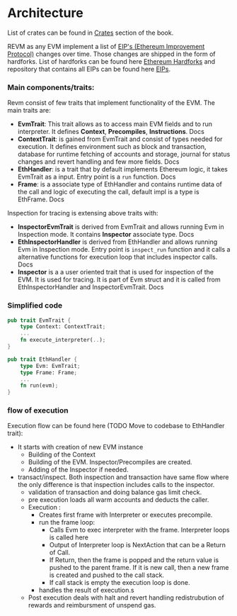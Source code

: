 # Architecture

List of crates can be found in [Crates](./architecture/crates.md) section of the book.

REVM as any EVM implement a list of [EIP's (Ethereum Improvement Protocol)](https://github.com/ethereum/EIPs) changes over time. Those changes are shipped in the form of hardforks. List of hardforks can be found here [Ethereum Hardforks]() and repository that contains all EIPs can be found here [EIPs](https://eips.ethereum.org/).

### Main components/traits:

Revm consist of few traits that implement functionality of the EVM. The main traits are:
* **EvmTrait**: This trait allows as to access main EVM fields and to run interpreter. It defines **Context**, **Precompiles**, **Instructions**. Docs
* **ContextTrait**: is gained from EvmTrait and consist of types needed for execution. It defines environment such as block and transaction, database for runtime fetching of accounts and storage, journal for status changes and revert handling and few more fields. Docs
* **EthHandler**: is a trait that by default implements Ethereum logic, it takes EvmTrait as a input. Entry point is a `run` function. Docs
* **Frame**: is a associate type of EthHandler and contains runtime data of the call and logic of executing the call, default impl is a type is EthFrame. Docs

Inspection for tracing is extensing above traits with:
* **InspectorEvmTrait** is derived from EvmTrait and allows running Evm in Inspection mode. It contains **Inspector** associate type. Docs
* **EthInspectorHandler** is derived from EthHandler and allows running Evm in Inspection mode. Entry point is `inspect_run` function and it calls a alternative functions for execution loop that includes inspector calls. Docs
* **Inspector** is a a user oriented trait that is used for inspection of the EVM. It is used for tracing. It is part of Evm struct and it is called from EthInspectorHandler and InspectorEvmTrait. Docs


### Simplified code

```rust
pub trait EvmTrait {
    type Context: ContextTrait;
    ...
    fn execute_interpreter(..);
}

pub trait EthHandler {
    type Evm: EvmTrait;
    type Frame: Frame;
    ...
    fn run(evm);
}
```

### flow of execution
Execution flow can be found here (TODO Move to codebase to EthHandler trait):
* It starts with creation of new EVM instance
  * Building of the Context
  * Building of the EVM. Inspector/Precompiles are created.
  * Adding of the Inspector if needed.
* transact/inspect. Both inspection and transaction have same flow where the only difference is that inspection includes calls to the inspector.
  * validation of transaction and doing balance gas limit check.
  * pre execution loads all warm accounts and deducts the caller.
  * Execution :
    * Creates first frame with Interpreter or executes precompile.
    * run the frame loop:
      * Calls Evm to exec interpreter with the frame. Interpreter loops is called here
      * Output of Interpreter loop is NextAction that can be a Return of Call.
      * If Return, then the frame is popped and the return value is pushed to the parent frame. If it is new call, then a new frame is created and pushed to the call stack.
      * If call stack is empty the execution loop is done.
    * handles the result of execution.s
  * Post execution deals with halt and revert handling redistrubution of rewards and reimbursment of unspend gas.